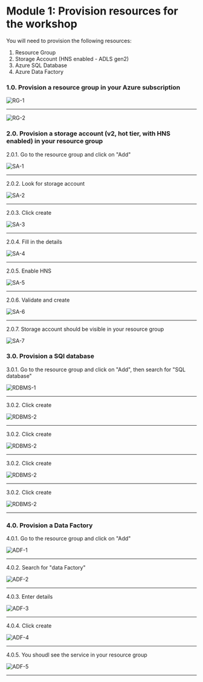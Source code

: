 # Module 1: Provision resources for the workshop

You will need to provision the following resources:<br>
1.  Resource Group
2.  Storage Account (HNS enabled - ADLS gen2)
3.  Azure SQL Database
4.  Azure Data Factory

### 1.0. Provision a resource group in your Azure subscription

![RG-1](00-images/00-rg-1.png)

<hr>

![RG-2](00-images/00-rg-2.png)

### 2.0. Provision a storage account (v2, hot tier, with HNS enabled) in your resource group

2.0.1. Go to the resource group and click on "Add"<br>

![SA-1](00-images/01-storage-1.png)

<hr>

2.0.2. Look for storage account<br>

![SA-2](00-images/01-storage-2.png)

<hr>

2.0.3. Click create<br>

![SA-3](00-images/01-storage-3.png)

<hr>

2.0.4. Fill in the details<br>

![SA-4](00-images/01-storage-4.png)

<hr>

2.0.5. Enable HNS<br>

![SA-5](00-images/01-storage-5.png)

<hr>

2.0.6. Validate and create<br>

![SA-6](00-images/01-storage-6.png)

<hr>

2.0.7.  Storage account should be visible in your resource group

![SA-7](00-images/01-storage-7.png)

### 3.0. Provision a SQl database

3.0.1. Go to the resource group and click on "Add", then search for "SQL database"<br>

![RDBMS-1](00-images/02-rdbms-1.png)

<hr>

3.0.2. Click create<br>

![RDBMS-2](00-images/02-rdbms-2.png)

<hr>

3.0.2. Click create<br>

![RDBMS-2](00-images/02-rdbms-3.png)

<hr>

3.0.2. Click create<br>

![RDBMS-2](00-images/02-rdbms-4.png)

<hr>

3.0.2. Click create<br>

![RDBMS-2](00-images/02-rdbms-5.png)

<hr>

### 4.0. Provision a Data Factory

4.0.1. Go to the resource group and click on "Add"<br>

![ADF-1](00-images/03-adf-1.png)

<hr>

4.0.2. Search for "data Factory"<br>

![ADF-2](00-images/03-adf-2.png)

<hr>

4.0.3. Enter details<br>

![ADF-3](00-images/03-adf-3.png)

<hr>

4.0.4. Click create<br>

![ADF-4](00-images/03-adf-4.png)

<hr>

4.0.5. You shoudl see the service in your resource group<br>

![ADF-5](00-images/03-adf-5.png)

<hr>

